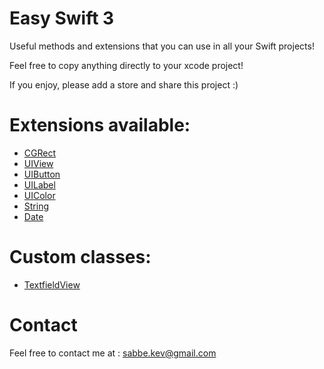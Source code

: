 # Easy Swift 3

Useful methods and extensions that you can use in all your Swift projects!

Feel free to copy anything directly to your xcode project!

If you enjoy, please add a store and share this project :)

# Extensions available:

- [CGRect](EasySwift/EasySwift/CGRect.swift)
- [UIView](EasySwift/EasySwift/UIView.swift)
- [UIButton](EasySwift/EasySwift/UIButton.swift)
- [UILabel](EasySwift/EasySwift/UILabel.swift)
- [UIColor](EasySwift/EasySwift/UIColor.swift)
- [String](EasySwift/EasySwift/String.swift)
- [Date](EasySwift/EasySwift/Date.swift)

# Custom classes:

- [TextfieldView](EasySwift/EasySwift/TextfieldView.swift)

# Contact

Feel free to contact me at : sabbe.kev@gmail.com

